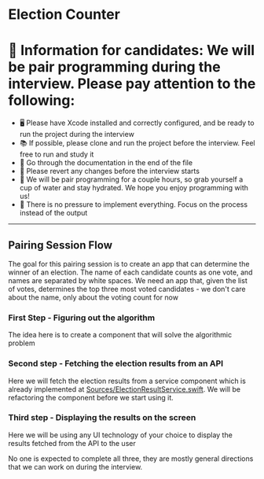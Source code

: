 # Election Counter

# 👋 Information for candidates: We will be pair programming during the interview. Please pay attention to the following:

- 🖥️ Please have Xcode installed and correctly configured, and be ready to run the project during the interview
- 📚 If possible, please clone and run the project before the interview. Feel free to run and study it
- 🎯 Go through the documentation in the end of the file
- 🙏 Please revert any changes before the interview starts
- 🐳 We will be pair programming for a couple hours, so grab yourself a cup of water and stay hydrated. We hope you enjoy programming with us! 
- 🧘 There is no pressure to implement everything. Focus on the process instead of the output 

-------- 

## Pairing Session Flow

The goal for this pairing session is to create an app that can determine the winner of an election. The name of each candidate counts as one vote, and names are separated by white spaces. We need an app that, given the list of votes, determines the top three most voted candidates - we don't care about the name, only about the voting count for now

### First Step - Figuring out the algorithm

The idea here is to create a component that will solve the algorithmic problem

### Second step - Fetching the election results from an API

Here we will fetch the election results from a service component which is already implemented at [Sources/ElectionResultService.swift](https://github.com/motain/of-ios-interview/blob/main/ElectionCounter/ElectionCounter/Services/ElectionResultService.swift). We will be refactoring the component before we start using it.

### Third step - Displaying the results on the screen

Here we will be using any UI technology of your choice to display the results fetched from the API to the user


No one is expected to complete all three, they are mostly general directions that we can work on during the interview.
